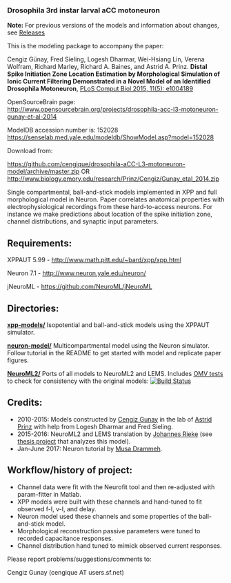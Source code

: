 ### Drosophila 3rd instar larval aCC motoneuron

**Note:** For previous versions of the models and information about changes, see [Releases](https://github.com/cengique/drosophila-aCC-L3-motoneuron-model/releases)

This is the modeling package to accompany the paper:

Cengiz Günay, Fred Sieling, Logesh Dharmar, Wei-Hsiang Lin, Verena Wolfram, Richard Marley, Richard A. Baines, and Astrid A. Prinz. **Distal Spike Initiation Zone Location Estimation by Morphological Simulation of Ionic Current Filtering Demonstrated in a Novel Model of an Identified Drosophila Motoneuron**,
[PLoS Comput Biol 2015, 11(5): e1004189](http://journals.plos.org/ploscompbiol/article?id=10.1371/journal.pcbi.1004189)

OpenSourceBrain page:
http://www.opensourcebrain.org/projects/drosophila-acc-l3-motoneuron-gunay-et-al-2014

ModelDB accession number is: 152028
https://senselab.med.yale.edu/modeldb/ShowModel.asp?model=152028

Download from:

https://github.com/cengique/drosophila-aCC-L3-motoneuron-model/archive/master.zip
OR
http://www.biology.emory.edu/research/Prinz/Cengiz/Gunay_etal_2014.zip

Single compartmental, ball-and-stick models implemented in XPP and full morphological model in Neuron. Paper correlates anatomical properties with electrophysiological recordings from these hard-to-access neurons. For instance we make predictions about location of the spike initiation zone, channel distributions, and synaptic input parameters.

## Requirements:

XPPAUT 5.99 - http://www.math.pitt.edu/~bard/xpp/xpp.html

Neuron 7.1 - http://www.neuron.yale.edu/neuron/

jNeuroML - https://github.com/NeuroML/jNeuroML

## Directories:

**[xpp-models/](xpp-models/)**	Isopotential and ball-and-stick models using the XPPAUT simulator.

**[neuron-model/](neuron-model/)** Multicompartmental model using the Neuron simulator. Follow tutorial in the README to get started with model and replicate paper figures.

**[NeuroML2/](NeuroML2/)** Ports of all models to NeuroML2 and LEMS. Includes [OMV tests](https://github.com/OpenSourceBrain/osb-model-validation) to check for consistency with the original models: [![Build Status](https://travis-ci.org/cengique/drosophila-aCC-L3-motoneuron-model.svg)](https://travis-ci.org/cengique/drosophila-aCC-L3-motoneuron-model)

## Credits:
- 2010-2015: Models constructed by [Cengiz Gunay](https://github.com/cengique) in the lab of [Astrid Prinz](http://www.biology.emory.edu/index.cfm?faculty=39) with help from Logesh Dharmar and Fred Sieling.
- 2015-2016: NeuroML2 and LEMS translation by [Johannes Rieke](https://github.com/jrieke) (see [thesis project](https://github.com/jrieke/drosophila-dynamics) that analyzes this model).
- Jan-June 2017: Neuron tutorial by [Musa Drammeh](https://github.com/Antacart).

## Workflow/history of project:
- Channel data were fit with the Neurofit tool and then re-adjusted with param-fitter in Matlab.
- XPP models were built with these channels and hand-tuned to fit observed f-I, v-I, and delay.
- Neuron model used these channels and some properties of the ball-and-stick model.
- Morphological reconstruction passive parameters were tuned to recorded capacitance responses.
- Channel distribution hand tuned to mimick observed current responses.

Please report problems/suggestions/comments to: 

Cengiz Gunay (cengique AT users.sf.net)
